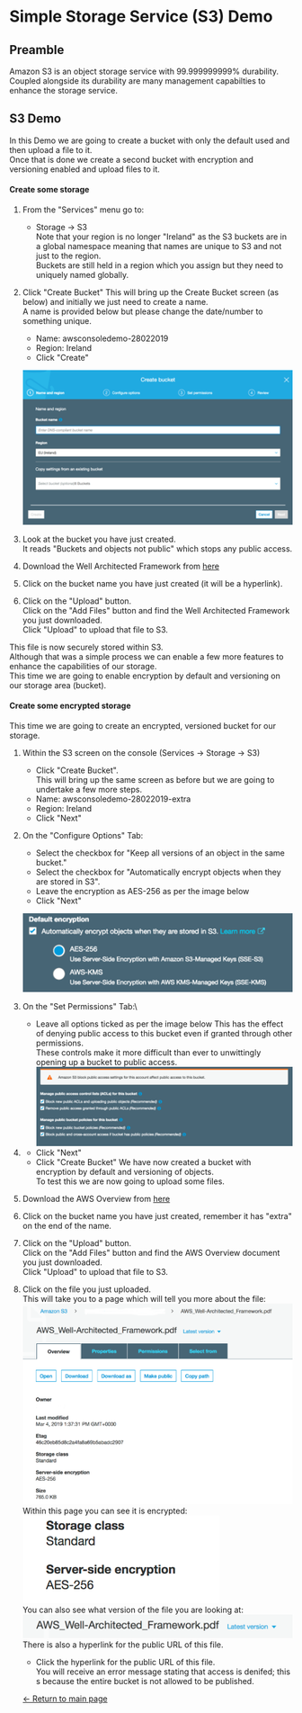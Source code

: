 # Simple Storage Service (S3) Demo
## Preamble 
Amazon S3 is an object storage service with 99.999999999% durability.  Coupled alongside its durability are many management capabilties to enhance the storage service.  
  
## S3 Demo
In this Demo we are going to create a bucket with only the default used and then upload a file to it.  
Once that is done we create a second bucket with encryption and versioning enabled and upload files to it.  


#### Create some storage
1. From the "Services" menu go to:
    * Storage -> S3  
    Note that your region is no longer "Ireland" as the S3 buckets are in a global namespace meaning that names are unique to S3 and not just to the region.  
    Buckets are still held in a region which you assign but they need to uniquely named globally.
    
2. Click "Create Bucket"
   This will bring up the Create Bucket screen (as below) and initially we just need to create a name.  
   A name is provided below but please change the date/number to something unique.
   * Name: awsconsoledemo-28022019
   * Region: Ireland
   * Click "Create"
   
   ![Create Bucket](Images/CreateBucket.png "Create Bucket")
3. Look at the bucket you have just created.  
   It reads "Buckets and objects not public" which stops any public access.  
   
4. Download the Well Architected Framework from [here](https://github.com/limivorous/aws-console-demo/Resources/AWS_Well-Architected_Framework_Nov_2018.pdf)

5. Click on the bucket name you have just created (it will be a hyperlink).

6. Click on the "Upload" button.  
   Click on the "Add Files" button and find the Well Architected Framework you just downloaded.  
   Click "Upload" to upload that file to S3.

This file is now securely stored within S3.  
Although that was a simple process we can enable a few more features to enhance the capabilities of our storage.  
This time we are going to enable encryption by default and versioning on our storage area (bucket).

#### Create some encrypted storage
This time we are going to create an encrypted, versioned bucket for our storage.

1. Within the S3 screen on the console (Services -> Storage -> S3)
   * Click "Create Bucket".  
   This will bring up the same screen as before but we are going to undertake a few more steps.
   * Name: awsconsoledemo-28022019-extra
   * Region: Ireland
   * Click "Next"  

2. On the "Configure Options" Tab:
   * Select the checkbox for "Keep all versions of an object in the same bucket."
   * Select the checkbox for "Automatically encrypt objects when they are stored in S3".
   * Leave the encryption as AES-256 as per the image below
   * Click "Next"
   
    ![Encryption](Images/Encryption.png "Encrypt")

3. On the "Set Permissions" Tab:\
   * Leave all options ticked as per the image below
   This has the effect of denying public access to this bucket even if granted through other permissions.  
   These controls make it more difficult than ever to unwittingly opening up a bucket to public access.  
   ![Public Bucket](Images/PublicBucket.png "Public Bucket")

4. * Click "Next"  
   * Click "Create Bucket"
   We have now created a bucket with encryption by default and versioning of objects.  
   To test this we are now going to upload some files.
   
5. Download the AWS Overview from [here](https://github.com/limivorous/aws-console-demo/Resources/aws-overview-dec-2018.pdf)

5. Click on the bucket name you have just created, remember it has "extra" on the end of the name.

6. Click on the "Upload" button.  
   Click on the "Add Files" button and find the AWS Overview document you just downloaded.  
   Click "Upload" to upload that file to S3.
   
7. Click on the file you just uploaded.  
   This will take you to a page which will tell you more about the file:  
   ![S3 Object Screen](Images/S3ObjectScreen.png "S3 Object")
   Within this page you can see it is encrypted:  
   ![S3 Object Properties](Images/S3ObjectProperties.png "S3 Object")  
   You can also see what version of the file you are looking at:  
   ![Latest Version](Images/LatestVersion.png "Version")  
   There is also a hyperlink for the public URL of this file.  
   * Click the hyperlink for the public URL of this file.  
   You will receive an error message stating that access is denifed; this s because the entire bucket is not allowed to be published.
   
   [<- Return to main page](/README.md)
   
   
